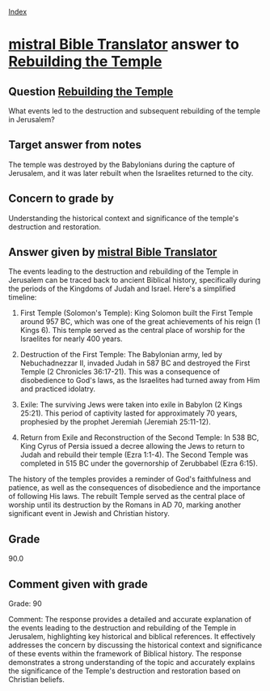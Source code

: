 
[Index](../../index.md)
# [mistral Bible Translator](../../answering_models/mistral_Bible_Translator.md) answer to [Rebuilding the Temple](../../questions/Rebuilding_the_Temple.md)

## Question [Rebuilding the Temple](../../questions/Rebuilding_the_Temple.md)
What events led to the destruction and subsequent rebuilding of the temple in Jerusalem?

## Target answer from notes
The temple was destroyed by the Babylonians during the capture of Jerusalem, and it was later rebuilt when the Israelites returned to the city.

## Concern to grade by
Understanding the historical context and significance of the temple's destruction and restoration.

## Answer given by [mistral Bible Translator](../../answering_models/mistral_Bible_Translator.md)
 The events leading to the destruction and rebuilding of the Temple in Jerusalem can be traced back to ancient Biblical history, specifically during the periods of the Kingdoms of Judah and Israel. Here's a simplified timeline:

1. First Temple (Solomon's Temple): King Solomon built the First Temple around 957 BC, which was one of the great achievements of his reign (1 Kings 6). This temple served as the central place of worship for the Israelites for nearly 400 years.

2. Destruction of the First Temple: The Babylonian army, led by Nebuchadnezzar II, invaded Judah in 587 BC and destroyed the First Temple (2 Chronicles 36:17-21). This was a consequence of disobedience to God's laws, as the Israelites had turned away from Him and practiced idolatry.

3. Exile: The surviving Jews were taken into exile in Babylon (2 Kings 25:21). This period of captivity lasted for approximately 70 years, prophesied by the prophet Jeremiah (Jeremiah 25:11-12).

4. Return from Exile and Reconstruction of the Second Temple: In 538 BC, King Cyrus of Persia issued a decree allowing the Jews to return to Judah and rebuild their temple (Ezra 1:1-4). The Second Temple was completed in 515 BC under the governorship of Zerubbabel (Ezra 6:15).

The history of the temples provides a reminder of God's faithfulness and patience, as well as the consequences of disobedience and the importance of following His laws. The rebuilt Temple served as the central place of worship until its destruction by the Romans in AD 70, marking another significant event in Jewish and Christian history.

## Grade
90.0

## Comment given with grade
Grade: 90

Comment: The response provides a detailed and accurate explanation of the events leading to the destruction and rebuilding of the Temple in Jerusalem, highlighting key historical and biblical references. It effectively addresses the concern by discussing the historical context and significance of these events within the framework of Biblical history. The response demonstrates a strong understanding of the topic and accurately explains the significance of the Temple's destruction and restoration based on Christian beliefs.
